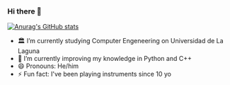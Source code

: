 ### Hi there 👋

[![Anurag's GitHub stats](https://github-readme-stats.vercel.app/api?username=pablo-pg)](https://github.com/anuraghazra/github-readme-stats)


- 🏛️ I’m currently studying Computer Engeneering on Universidad de La Laguna  
- 🌱 I’m currently improving my knowledge in Python and C++
- 😄 Pronouns: He/him
- ⚡ Fun fact: I've been playing instruments since 10 yo

<!--
**pablo-pg/pablo-pg** is a ✨ _special_ ✨ repository because its `README.md` (this file) appears on your GitHub profile.

Here are some ideas to get you started:


- 🔭 I’m currently working on ...
- 👯 I’m looking to collaborate on ...
- 🤔 I’m looking for help with ...
- 💬 Ask me about ...
- 📫 How to reach me: ...
-->
